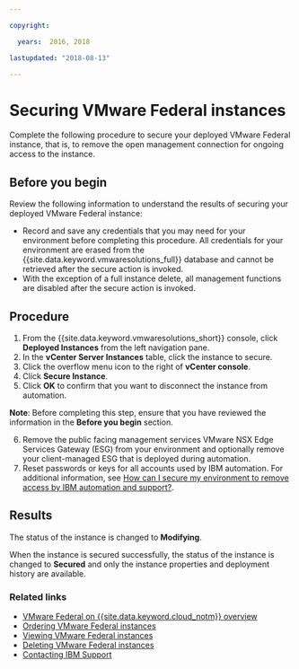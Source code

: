 ```yaml
---

copyright:

  years:  2016, 2018

lastupdated: "2018-08-13"

---
```


# Securing VMware Federal instances

Complete the following procedure to secure your deployed VMware Federal instance, that is, to remove the open management connection for ongoing access to the instance.

## Before you begin

Review the following information to understand the results of securing your deployed VMware Federal instance:

* Record and save any credentials that you may need for your environment before completing this procedure. All credentials for your environment are erased from the {{site.data.keyword.vmwaresolutions_full}} database and cannot be retrieved after the secure action is invoked.
* With the exception of a full instance delete, all management functions are disabled after the secure action is invoked.

## Procedure

1. From the {{site.data.keyword.vmwaresolutions_short}} console, click **Deployed Instances** from the left navigation pane.
2. In the **vCenter Server Instances** table, click the instance to secure.
3. Click the overflow menu icon to the right of **vCenter console**.
4. Click **Secure Instance**.
5. Click **OK** to confirm that you want to disconnect the instance from automation.

  **Note**: Before completing this step, ensure that you have reviewed the information in the **Before you begin** section.

6. Remove the public facing management services VMware NSX Edge Services Gateway (ESG) from your environment and optionally remove your client-managed ESG that is deployed during automation.
7. Reset passwords or keys for all accounts used by IBM automation. For additional information, see [How can I secure my environment to remove access by IBM automation and support?](https://developer.ibm.com/answers/questions/452354/how-can-i-secure-my-environment-to-remove-access-b/).

## Results

The status of the instance is changed to **Modifying**.

When the instance is secured successfully, the status of the instance is changed to **Secured** and only the instance properties and deployment history are available.

### Related links

* [VMware Federal on {{site.data.keyword.cloud_notm}} overview](vc_fed_overview.html)
* [Ordering VMware Federal instances](vc_fed_orderinginstance.html)
* [Viewing VMware Federal instances](vc_fed_viewinginstance.html)
* [Deleting VMware Federal instances](vc_fed_deletinginstance.html)
* [Contacting IBM Support](../vmonic/trbl_support.html)
